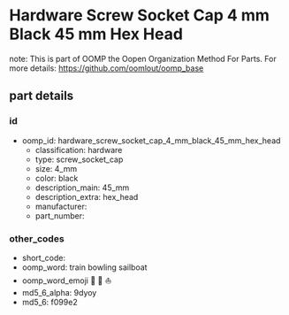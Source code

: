 # Hardware Screw Socket Cap 4 mm Black 45 mm Hex Head  

note: This is part of OOMP the Oopen Organization Method For Parts. For more details: https://github.com/oomlout/oomp_base

##  part details





### id
* oomp_id: hardware_screw_socket_cap_4_mm_black_45_mm_hex_head
  * classification: hardware
  * type: screw_socket_cap
  * size: 4_mm
  * color: black
  * description_main: 45_mm
  * description_extra: hex_head
  * manufacturer: 
  * part_number: 

### other_codes
* short_code: 
* oomp_word: train bowling sailboat
* oomp_word_emoji :train: :bowling: :sailboat:
* md5_6_alpha: 9dyoy
* md5_6: f099e2